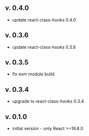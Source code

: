 v. 0.4.0
-----------
- update react-class-hooks 0.4.0

v. 0.3.6
-----------
- update react-class-hooks 0.3.6

v. 0.3.5
-----------
- fix esm module build

v. 0.3.4
-----------
* upgrade to react-class-hooks 0.3.4

v. 0.1.0
-----------
* initial version - only React >=16.8.0
